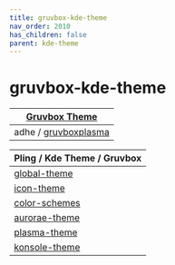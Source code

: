 ```yaml
---
title: gruvbox-kde-theme
nav_order: 2010
has_children: false
parent: kde-theme
---
```



# gruvbox-kde-theme

| [Gruvbox Theme](https://samwhelp.github.io/note-about-theme/read/desktop-theme/themes/gruvbox-theme.html) |
| --- |
| adhe / [gruvboxplasma](https://www.opencode.net/adhe/gruvboxplasma) |

| Pling / Kde Theme / Gruvbox |
| --- |
| [global-theme](https://www.pling.com/p/1327723/) |
| [icon-theme](https://www.pling.com/p/1327720/) |
| [color-schemes](https://www.pling.com/p/1327717/) |
| [aurorae-theme](https://www.pling.com/p/1327718/) |
| [plasma-theme](https://www.pling.com/p/1327719/) |
| [konsole-theme](https://www.pling.com/p/1327725/) |
